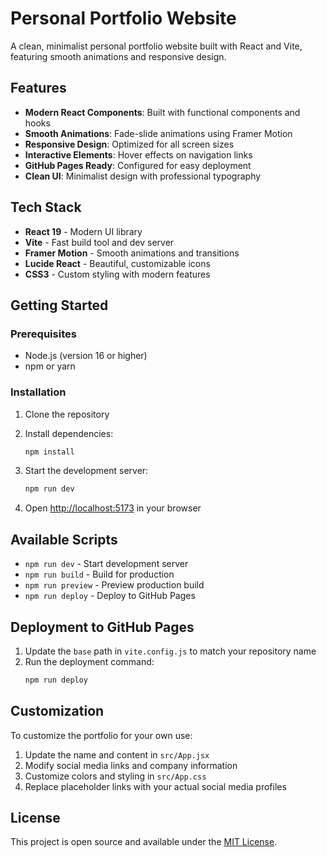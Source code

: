 # Personal Portfolio Website

A clean, minimalist personal portfolio website built with React and Vite, featuring smooth animations and responsive design.

## Features

- **Modern React Components**: Built with functional components and hooks
- **Smooth Animations**: Fade-slide animations using Framer Motion
- **Responsive Design**: Optimized for all screen sizes
- **Interactive Elements**: Hover effects on navigation links
- **GitHub Pages Ready**: Configured for easy deployment
- **Clean UI**: Minimalist design with professional typography

## Tech Stack

- **React 19** - Modern UI library
- **Vite** - Fast build tool and dev server
- **Framer Motion** - Smooth animations and transitions
- **Lucide React** - Beautiful, customizable icons
- **CSS3** - Custom styling with modern features

## Getting Started

### Prerequisites

- Node.js (version 16 or higher)
- npm or yarn

### Installation

1. Clone the repository
2. Install dependencies:
   ```bash
   npm install
   ```

3. Start the development server:
   ```bash
   npm run dev
   ```

4. Open [http://localhost:5173](http://localhost:5173) in your browser

## Available Scripts

- `npm run dev` - Start development server
- `npm run build` - Build for production
- `npm run preview` - Preview production build
- `npm run deploy` - Deploy to GitHub Pages

## Deployment to GitHub Pages

1. Update the `base` path in `vite.config.js` to match your repository name
2. Run the deployment command:
   ```bash
   npm run deploy
   ```

## Customization

To customize the portfolio for your own use:

1. Update the name and content in `src/App.jsx`
2. Modify social media links and company information
3. Customize colors and styling in `src/App.css`
4. Replace placeholder links with your actual social media profiles

## License

This project is open source and available under the [MIT License](LICENSE).
